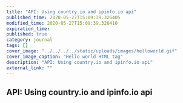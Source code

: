 ```yaml
---
title: "API: Using country.io and ipinfo.io api"
published_time: 2020-05-27T15:09:39.326405
modified_time: 2020-05-27T15:09:39.326410
expiration_time: 
published: true
category: journal
tags: []
cover_image: "../../../../static/uploads/images/helloworld.gif"
cover_image_caption: "Hello world HTML tag"
description: "API: Using country.io and ipinfo.io api"
external_link: ""
---
```


## API: Using country.io and ipinfo.io api

